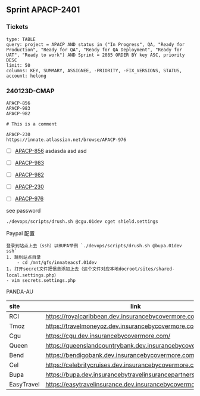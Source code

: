 ## Sprint APACP-2401
### Tickets

```jira-search
type: TABLE
query: project = APACP AND status in ("In Progress", QA, "Ready for Production", "Ready for QA", "Ready for QA Deployment", "Ready for UAT", "Ready to work") AND Sprint = 2085 ORDER BY key ASC, priority DESC
limit: 50
columns: KEY, SUMMARY, ASSIGNEE, -PRIORITY, -FIX_VERSIONS, STATUS,
account: helong
```
### 240123D-CMAP

```jira-issue
APACP-856
APACP-983
APACP-982

# This is a comment 
```

```jira-issue
APACP-230
https://innate.atlassian.net/browse/APACP-976
```

- [ ] [APACP-856](https://innate.atlassian.net/browse/APACP-856)  asdasda asd asd
- [ ] [APACP-983](https://innate.atlassian.net/browse/APACP-983)
- [ ] [APACP-982](https://innate.atlassian.net/browse/APACP-982)

- [ ] [APACP-230](https://innate.atlassian.net/browse/APACP-230)
- [ ] [APACP-976](https://innate.atlassian.net/browse/APACP-976)

see password
```shell
./devops/scripts/drush.sh @cgu.01dev cget shield.settings
```

Paypal 配置
```ad-tip
登录到站点上去（ssh）以BUPA举例 `./devops/scripts/drush.sh @bupa.01dev ssh`
1. 跳到站点目录 
	- cd /mnt/gfs/innateacsf.01dev  
1. 打开secret文件把信息添加上去（这个文件对应本地docroot/sites/shared-local.settings.php） 
- vim secrets.settings.php
```


PANDA-AU 

| site | link |
| :--- | ---- |
| RCI | https://royalcaribbean.dev.insurancebycovermore.com/ |
| Tmoz | https://travelmoneyoz.dev.insurancebycovermore.com/ |
| Cgu | https://cgu.dev.insurancebycovermore.com/ |
| Queen | https://queenslandcountrybank.dev.insurancebycovermore.com |
| Bend | https://bendigobank.dev.insurancebycovermore.com/ |
| Cel | https://celebritycruises.dev.insurancebycovermore.com/ |
| Bupa | https://bupa.dev.insurancebytravelinsurancepartners.com/ |
| EasyTravel | https://easytravelinsurance.dev.insurancebycovermore.com/ |
